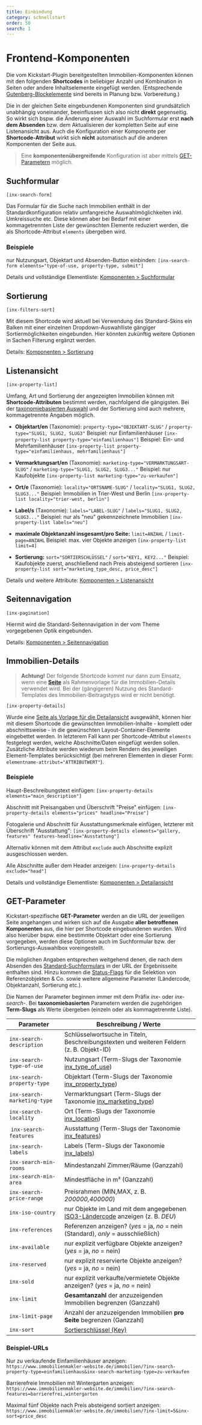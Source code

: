 ```yaml
---
title: Einbindung
category: schnellstart
order: 50
search: 1
---
```


# Frontend-Komponenten

Die vom Kickstart-Plugin bereitgestellten Immobilien-Komponenten können mit den folgenden **Shortcodes** in beliebiger Anzahl und Kombination in Seiten oder andere Inhaltselemente eingefügt werden. (Entsprechende [Gutenberg-Blockelemente](https://de.wordpress.org/gutenberg/) sind bereits in Planung bzw. Vorbereitung.)

Die in der gleichen Seite eingebundenen Komponenten sind grundsätzlich unabhängig voneinander, beeinflussen sich also nicht **direkt** gegenseitig. So wirkt sich bspw. die Änderung einer Auswahl im Suchformular erst **nach dem Absenden** bzw. dem Aktualisieren der kompletten Seite auf eine Listenansicht aus. Auch die Konfiguration einer Komponente per **Shortcode-Attribut** wirkt sich **nicht** automatisch auf die anderen Komponenten der Seite aus.

> Eine **komponentenübergreifende** Konfiguration ist aber mittels [GET-Parametern](#GET-Parameter) möglich.

## Suchformular

`[inx-search-form]`

Das Formular für die Suche nach Immobilien enthält in der Standardkonfiguration relativ umfangreiche Auswahlmöglichkeiten inkl. Umkreissuche etc. Diese können aber bei Bedarf mit einer kommagetrennten Liste der gewünschten Elemente reduziert werden, die als Shortcode-Attribut `elements` übergeben wird.

### Beispiele

nur Nutzungsart, Objektart und Absenden-Button einbinden:
`[inx-search-form elements="type-of-use, property-type, submit"]`

Details und vollständige Elementliste: [Komponenten > Suchformular](../komponenten/index.html)

## Sortierung

`[inx-filters-sort]`

Mit diesem Shortcode wird aktuell bei Verwendung des Standard-Skins ein Balken mit einer einzelnen Dropdown-Auswahlliste gängiger Sortiermöglichkeiten eingebunden. Hier könnten zukünftig weitere Optionen in Sachen Filterung ergänzt werden.

Details: [Komponenten > Sortierung](../komponenten/sortierung.html)

## Listenansicht

`[inx-property-list]`

Umfang, Art und Sortierung der angezeigten Immobilien können mit **Shortcode-Attributen** bestimmt werden, nachfolgend die gängigsten. Bei der [taxonomiebasierten Auswahl](../beitragsarten-taxonomien.html#Taxonomien) und der Sortierung sind auch mehrere, kommagetrennte Angaben möglich.

- **Objektart/en** (Taxonomie): `property-type="OBJEKTART-SLUG"` / `property-type="SLUG1, SLUG2, SLUG3"`
  Beispiel: nur Einfamilienhäuser
  `[inx-property-list property-type="einfamilienhaus"]`
  Beispiel: Ein- und Mehrfamilienhäuser
  `[inx-property-list property-type="einfamilienhaus, mehrfamilienhaus"]`

- **Vermarktungsart/en** (Taxonomie): `marketing-type="VERMARKTUNGSART-SLUG"` / `marketing-type="SLUG1, SLUG2, SLUG3..."`
  Beispiel: nur Kaufobjekte
  `[inx-property-list marketing-type="zu-verkaufen"]`

- **Ort/e** (Taxonomie): `locality="ORTSNAME-SLUG"` / `locality="SLUG1, SLUG2, SLUG3..."`
  Beispiel: Immobilien in Trier-West und Berlin
  `[inx-property-list locality="trier-west, berlin"]`

- **Label/s** (Taxonomie): `labels="LABEL-SLUG"` / `labels="SLUG1, SLUG2, SLUG3..."`
  Beispiel: nur als "neu" gekennzeichnete Immobilien
  `[inx-property-list labels="neu"]`

- **maximale Objektanzahl insgesamt/pro Seite:** `limit=ANZAHL` / `limit-page=ANZAHL`
  Beispiel: max. vier Objekte anzeigen
  `[inx-property-list limit=4]`

- **Sortierung:** `sort="SORTIERSCHLÜSSEL"` / `sort="KEY1, KEY2..."`
  Beispiel: Kaufobjekte zuerst, anschließend nach Preis absteigend sortieren
  `[inx-property-list sort="marketing_type_desc, price_desc"]`

Details und weitere Attribute: [Komponenten > Listenansicht](../komponenten/liste.html)

## Seitennavigation

`[inx-pagination]`

Hiermit wird die Standard-Seitennavigation in der vom Theme vorgegebenen Optik eingebunden.

Details: [Komponenten > Seitennavigation](../komponenten/seitennavigation.html)

## Immobilien-Details

> **Achtung!** Der folgende Shortcode kommt nur dann zum Einsatz, wenn eine **[Seite](einrichtung.html#Immobilien-Detailseite)** als Rahmenvorlage für die Immobilien-Details verwendet wird. Bei der (gängigeren) Nutzung des Standard-Templates des Immobilien-Beitragstyps wird er nicht benötigt.

`[inx-property-details]`

Wurde eine [Seite als Vorlage für die Detailansicht](einrichtung.html#Immobilien-Detailseite) ausgewählt, können hier mit diesem Shortcode die gewünschten Immobilien-Inhalte - komplett oder abschnittsweise - in die gewünschten Layout-Container-Elemente eingebettet werden. In letzterem Fall kann per Shortcode-Attribut `elements` festgelegt werden, welche Abschnitte/Daten eingefügt werden sollen. Zusätzliche Attribute werden wiederum beim Rendern des jeweiligen Element-Templates berücksichtigt (bei mehreren Elementen in dieser Form: `elementname-attribut="ATTRIBUTWERT"`).

### Beispiele

Haupt-Beschreibungstext einfügen:
`[inx-property-details elements="main_description"]`

Abschnitt mit Preisangaben und Überschrift "Preise" einfügen:
`[inx-property-details elements="prices" headline="Preise"]`

Fotogalerie und Abschnitt für Ausstattungsmerkmale einfügen, letzterer mit Überschrift "Ausstattung":
`[inx-property-details elements="gallery, features" features-headline="Ausstattung"]`

Alternativ können mit dem Attribut `exclude` auch Abschnitte explizit ausgeschlossen werden.

Alle Abschnitte außer dem Header anzeigen:
`[inx-property-details exclude="head"]`

Details und vollständige Elementliste: [Komponenten > Detailansicht](../komponenten/detailansicht.html)

## GET-Parameter

Kickstart-spezifische **GET-Parameter** werden an die URL der jeweiligen Seite angehangen und wirken sich auf die Ausgabe **aller betroffenen Komponenten** aus, die hier per Shortcode eingebundenen wurden. Wird also hierüber bspw. eine bestimmte Objektart oder eine Sortierung vorgegeben, werden diese Optionen auch im Suchformular bzw. der Sortierungs-Auswahlbox voreingestellt.

Die möglichen Angaben entsprechen weitgehend denen, die nach dem Absenden des [Standard-Suchformulars](../komponenten/index.html) in der URL der Ergebnisseite enthalten sind. Hinzu kommen die [Status-Flags](../referenzen-status-flags.html) für die Selektion von Referenzobjekten & Co. sowie weitere allgemeine Parameter (Ländercode, Objektanzahl, Sortierung etc.).

Die Namen der Parameter beginnen immer mit dem Präfix *inx-* oder *inx-search-*. Bei **taxonomiebasierten** Parametern werden die zugehörigen **Term-Slugs** als Werte übergeben (einzeln oder als kommagetrennte Liste).

| Parameter | Beschreibung / Werte |
| --------- | -------------------- |
| `inx-search-description` | Schlüsselwortsuche in Titeln, Beschreibungstexten und weiteren Feldern (z. B. Objekt-ID) |
| `inx-search-type-of-use` | Nutzungsart (Term-Slugs der Taxonomie [inx_type_of_use](../beitragsarten-taxonomien.html)) |
| `inx-search-property-type` | Objektart (Term-Slugs der Taxonomie [inx_property_type](../beitragsarten-taxonomien.html)) |
| `inx-search-marketing-type` | Vermarktungsart (Term-Slugs der Taxonomie [inx_marketing_type](../beitragsarten-taxonomien.html)) |
| `inx-search-locality` | Ort (Term-Slugs der Taxonomie [inx_location](../beitragsarten-taxonomien.html)) |
| `inx-search-features` | Ausstattung (Term-Slugs der Taxonomie [inx_features](../beitragsarten-taxonomien.html)) |
| `inx-search-labels` | Labels (Term-Slugs der Taxonomie [inx_labels](../beitragsarten-taxonomien.html)) |
| `inx-search-min-rooms` | Mindestanzahl Zimmer/Räume (Ganzzahl) |
| `inx-search-min-area` | Mindestfläche in m² (Ganzzahl) |
| `inx-search-price-range` | Preisrahmen (MIN,MAX, z. B. *200000,400000*) |
| `inx-iso-country` | nur Objekte im Land mit dem angegebenen [ISO3-Ländercode](https://de.wikipedia.org/wiki/ISO-3166-1-Kodierliste) anzeigen (z. B. *DEU*) |
| `inx-references` | Referenzen anzeigen? (*yes* = ja, *no* = nein (Standard), *only* = ausschließlich) |
| `inx-available` | nur explizit verfügbare Objekte anzeigen? (*yes* = ja, *no* = nein) |
| `inx-reserved` | nur explizit reservierte Objekte anzeigen? (*yes* = ja, *no* = nein) |
| `inx-sold` | nur explizit verkaufte/vermietete Objekte anzeigen? (*yes* = ja, *no* = nein) |
| `inx-limit` | **Gesamtanzahl** der anzuzeigenden Immobilien begrenzen (Ganzzahl) |
| `inx-limit-page` | Anzahl der anzuzeigenden Immobilien **pro Seite** begrenzen (Ganzzahl) |
| `inx-sort` | [Sortierschlüssel (Key)](../komponenten/sortierung.html#Standard-Optionen) |

### Beispiel-URLs

Nur zu verkaufende Einfamilienhäuser anzeigen:
`https://www.immobilienmakler-website.de/immobilien/?inx-search-property-type=einfamilienhaus&inx-search-marketing-type=zu-verkaufen`

Barrierefreie Immobilien mit Wintergarten anzeigen:
`https://www.immobilienmakler-website.de/immobilien/?inx-search-features=barrierefrei,wintergarten`

Maximal fünf Objekte nach Preis absteigend sortiert anzeigen:
`https://www.immobilienmakler-website.de/immobilien/?inx-limit=5&inx-sort=price_desc`
